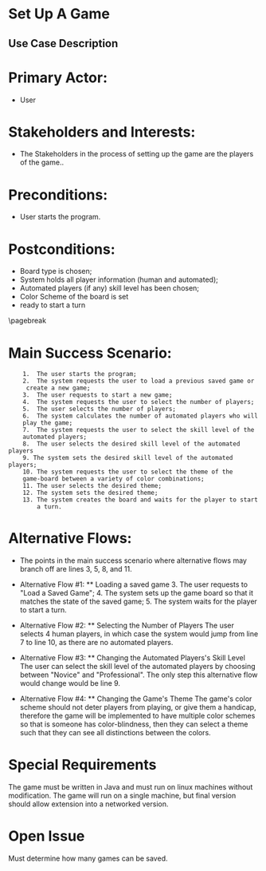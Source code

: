 
# Set Up  A Game
## Use Case Description


# Primary Actor:
	
* User

# Stakeholders and Interests:

* The Stakeholders in the process of setting up the game are the players
 of the game..


# Preconditions:
	
* User starts the program.



# Postconditions:
	
* Board type is chosen; 
* System holds all player information (human and automated);
* Automated players (if any) skill level has been chosen;
* Color Scheme of the board is set
* ready to start a turn

\pagebreak

# Main Success Scenario:



		1.	The user starts the program;
		2.	The system requests the user to load a previous saved game or
		 create a new game;
		3.	The user requests to start a new game;
		4.	The system requests the user to select the number of players;
		5.	The user selects the number of players;
		6.	The system calculates the number of automated players who will 
		play the game;
		7. 	The system requests the user to select the skill level of the 
		automated players;
		8.	The user selects the desired skill level of the automated players
		9. The system sets the desired skill level of the automated players;
		10.	The system requests the user to select the theme of the 
		game-board between a variety of color combinations;
		11.	The user selects the desired theme;
		12.	The system sets the desired theme;
		13.	The system creates the board and waits for the player to start 
			a turn.

# Alternative Flows:
* The points in the main success scenario where alternative flows may branch off are lines 3, 5, 8, and 11.

* Alternative Flow #1: 
** Loading a saved game
	3.	The user requests to "Load a Saved Game";
	4.	The system sets up the game board so that it matches the state of the saved game;
	5.	The system waits for the player to start a turn.

* Alternative Flow #2:
** Selecting the Number of Players
	The user selects 4 human players, in which case the system would jump from line 7 to line 10, as there are no automated players.

* Alternative Flow #3:
	** Changing the Automated Players's Skill Level
	The user can select the skill level of the automated players by choosing between "Novice" and "Professional". The only step this alternative flow would change would be line 9.

* Alternative Flow #4:
** Changing the Game's Theme
	The game's color scheme should not deter players from playing, or give them a handicap, therefore the game will be implemented to have multiple color schemes so that is someone has color-blindness, then they can select a theme such that they can see all distinctions between the colors.

# Special Requirements

The game must be written in Java and must run on linux machines without modification. The game will run on a single machine, but final version should allow extension into a networked version.

# Open Issue
	
Must determine how many games can be saved.